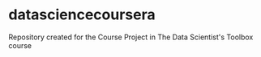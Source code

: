 # datasciencecoursera
Repository created for the Course Project in The Data Scientist's Toolbox course
